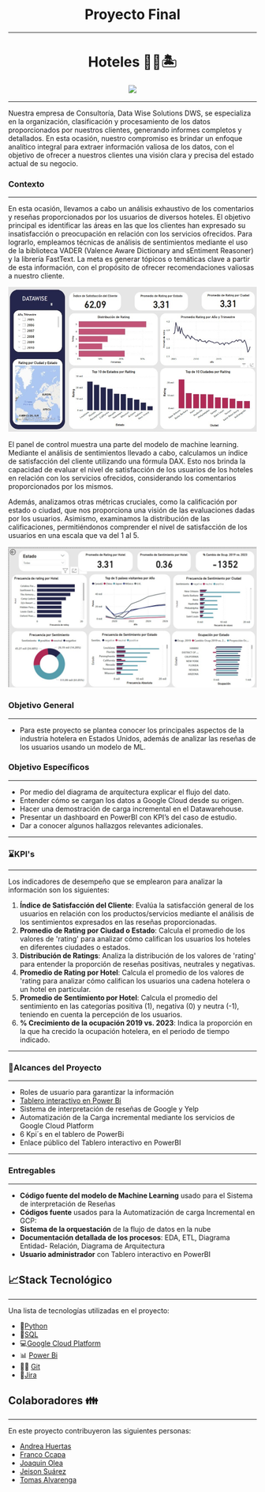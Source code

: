 <h1 align='center'>
 <b>Proyecto  Final</b>
</h1>


***
<h1 align='center'>
<b>Hoteles 🏨🥂🏝</b>
</h1>

<p align="center">
  <img src="Image/logo.png" />
</p>

***
Nuestra empresa de Consultoría, Data Wise Solutions DWS, se especializa en la organización, clasificación y procesamiento de los datos proporcionados por nuestros clientes, generando informes completos y detallados. En esta ocasión, nuestro compromiso es brindar un enfoque analítico integral para extraer información valiosa de los datos, con el objetivo de ofrecer a nuestros clientes una visión clara y precisa del estado actual de su negocio.

### **Contexto**
***
En esta ocasión, llevamos a cabo un análisis exhaustivo de los comentarios y reseñas proporcionados por los usuarios de diversos hoteles. El objetivo principal es identificar las áreas en las que los clientes han expresado su insatisfacción o preocupación en relación con los servicios ofrecidos. Para lograrlo, empleamos técnicas de análisis de sentimientos mediante el uso de la biblioteca VADER (Valence Aware Dictionary and sEntiment Reasoner) y la librería FastText. La meta es generar tópicos o temáticas clave a partir de esta información, con el propósito de ofrecer recomendaciones valiosas a nuestro cliente.

<p align="center">
  <img src="Image/dash3.jpg" />
</p>


El panel de control muestra una parte del modelo de machine learning. Mediante el análisis de sentimientos llevado a cabo, calculamos un índice de satisfacción del cliente utilizando una fórmula DAX. Esto nos brinda la capacidad de evaluar el nivel de satisfacción de los usuarios de los hoteles en relación con los servicios ofrecidos, considerando los comentarios proporcionados por los mismos.


Además, analizamos otras métricas cruciales, como la calificación por estado o ciudad, que nos proporciona una visión de las evaluaciones dadas por los usuarios. Asimismo, examinamos la distribución de las calificaciones, permitiéndonos comprender el nivel de satisfacción de los usuarios en una escala que va del 1 al 5.




<p align="center">
  <img src="Image/dash2.jpg" />
</p>


### **Objetivo General**
***
* Para este proyecto se plantea conocer los principales aspectos de la industria hotelera en Estados Unidos, además de analizar las reseñas de los usuarios usando un modelo de ML.
  
### **Objetivo Específicos**
***
* Por medio del  diagrama de arquitectura explicar el flujo del dato.
* Entender cómo se cargan los datos a Google Cloud desde su origen.
* Hacer una demostración de carga incremental en el Datawarehouse.
* Presentar un  dashboard en PowerBI con KPI’s del caso de estudio.
* Dar a conocer algunos hallazgos relevantes adicionales.

  
***
### ⌛KPI's
***
Los indicadores de desempeño que se emplearon para analizar la información son los siguientes:

1. **Índice de Satisfacción del Cliente**: Evalúa la satisfacción general de los usuarios en relación con los productos/servicios mediante el análisis de los sentimientos expresados en las reseñas proporcionadas.
2. **Promedio de Rating por Ciudad o Estado**:
Calcula el promedio de los valores de 'rating' para analizar cómo califican los usuarios los hoteles en diferentes ciudades o estados.
3. **Distribución de Ratings**: Analiza la distribución de los valores de 'rating' para entender la proporción de reseñas positivas, neutrales y negativas.
4.	**Promedio de Rating por Hotel**: Calcula el promedio de los valores de 'rating para analizar cómo califican los usuarios una cadena hotelera o un hotel en particular.
5.	**Promedio de Sentimiento por Hotel**: Calcula el promedio del sentimiento en las categorías positiva (1), negativa (0) y neutra (-1), teniendo en cuenta la percepción de los usuarios.
6.	**% Crecimiento de la ocupación 2019 vs. 2023**: Indica la proporción en la que ha crecido la ocupación hotelera, en el periodo de tiempo indicado. 


***
### **👀Alcances del Proyecto**
***
* Roles de usuario para garantizar la información
* [Tablero interactivo en Power Bi](https://app.powerbi.com/view?r=eyJrIjoiYzkyMTUyMDYtMGNiNi00ZWQyLTg5MGYtNTMwY2NkNjkwYmQ2IiwidCI6IjUwNjIwMTJiLTI4NGEtNDJkNS1hOTk0LTk2ZTBiZmNlOTczNiIsImMiOjR9)
* Sistema de interpretación de reseñas de Google y Yelp
* Automatización de la Carga incremental mediante los servicios de Google Cloud Platform
* 6 Kpi´s  en el tablero de PowerBi
* Enlace público del Tablero interactivo en PowerBI

***
### **Entregables**
***
* **Código fuente del modelo de Machine Learning** usado para el Sistema de interpretación de Reseñas
* **Códigos fuente** usados para la Automatización de carga Incremental en GCP:
* **Sistema de la orquestación** de la flujo de datos en la nube
* **Documentación detallada de los procesos**: EDA, ETL, Diagrama Entidad- Relación, Diagrama de Arquitectura
* **Usuario administrador** con Tablero interactivo en PowerBI 

## **📈Stack Tecnológico**
***
Una lista de tecnologías utilizadas en el proyecto:

* 🐍[Python](https://docs.python.org/3/)
* 🐬[SQL](https://cloud.google.com/sql-server?hl=es)
* 💻[Google Cloud Platform](https://console.cloud.google.com/welcome?hl=es)
* 📊 [Power Bi](https://powerbi.microsoft.com/es-es/)
* 🐱‍💻 [Git](https://github.com/)
* 📜[Jira](https://id.atlassian.com/logout?continue=https%3A%2F%2Fplanealab.atlassian.net)


## **Colaboradores 👪**
***
En este proyecto contribuyeron las siguientes personas: 

* [Andrea Huertas](https://www.linkedin.com/in/luz-andrea-huertas-guerrero-30bb7a237/)
* [Franco Ccapa](https://www.linkedin.com/in/abelfrancoccapa/)
* [Joaquin Olea](https://www.linkedin.com/in/joaqu%C3%ADn-olea-ibarra-895aa413a/)
* [Jeison Suárez](https://www.linkedin.com/in/jeison-su%C3%A1rez-bbb753266/) 
* [Tomas Alvarenga](https://www.linkedin.com/in/tomas-agostino-alvarenga-4a7a80265/)
